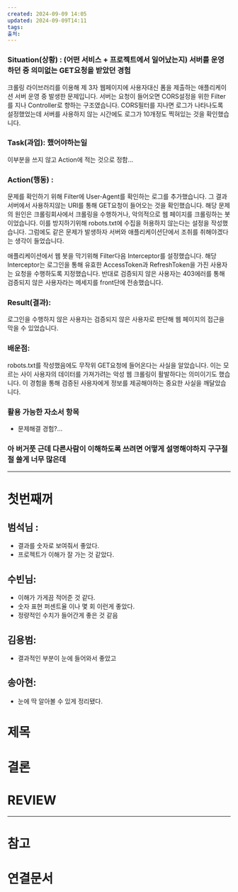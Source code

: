 ```yaml
---
created: 2024-09-09 14:05
updated: 2024-09-09T14:11
tags: 
출처: 
---
```

### Situation(상황) : (어떤 서비스 + 프로젝트에서 일어났는지) 서버를 운영하던 중 의미없는 GET요청을 받았던 경험

크롤링 라이브러리를 이용해 제 3자 웹페이지에 사용자대신 폼을 제출하는 애플리케이션 서버 운영 중 발생한 문제입니다. 서버는 요청이 들어오면 CORS설정을 위한 Filter를 지나 Controller로 향하는 구조였습니다. CORS필터를 지나면 로그가 나타나도록 설정했었는데 서버를 사용하지 않는 시간에도 로그가 10개정도 찍혀있는 것을 확인했습니다.

### Task(과업): 했어야하는일

이부분을 쓰지 않고 Action에 적는 것으로 정함…

### Action(행동) :

문제를 확인하기 위해 Filter에 User-Agent를 확인하는 로그를 추가했습니다. 그 결과 서버에서 사용하지않는 URI를 통해 GET요청이 들어오는 것을 확인했습니다. 해당 문제의 원인은 크롤링회사에서 크롤링을 수행하거나, 악의적으로 웹 페이지를 크롤링하는 봇이었습니다. 이를 방지하기위해 robots.txt에 수집을 허용하지 않는다는 설정을 작성했습니다. 그럼에도 같은 문제가 발생하자 서버와 애플리케이션단에서 조취를 취해야겠다는 생각이 들었습니다.

애플리케이션에서 웹 봇을 막기위해 Filter다음 Interceptor를 설정했습니다. 해당 Interceptor는 로그인을 통해 유효한 AccessToken과 RefreshToken을 가진 사용자는 요청을 수행하도록 지정했습니다. 반대로 검증되지 않은 사용자는 403에러를 통해 검증되지 않은 사용자라는 메세지를 front단에 전송했습니다.

### Result(결과):

로그인을 수행하지 않은 사용자는 검증되지 않은 사용자로 판단해 웹 페이지의 접근을 막을 수 있었습니다.

### 배운점:

robots.txt를 작성했음에도 무작위 GET요청에 들어온다는 사실을 알았습니다. 이는 모르는 사이 사용자의 데이터를 가져가려는 악성 웹 크롤링이 활발하다는 의미이기도 했습니다. 이 경험을 통해 검증된 사용자에게 정보를 제공해야하는 중요한 사실을 깨달았습니다.

### 활용 가능한 자소서 항목

- 문제해결 경험?…

### 아 버거풋 근데 다른사람이 이해하도록 쓰려면 어떻게 설명해야하지 구구절절 쓸게 너무 많은데

---
# 첫번째꺼
## 범석님 :
- 결과를 숫자로 보여줘서 좋았다.
- 프로젝트가 이해가 잘 가는 것 같았다.
## 수빈님:
- 이해가 가게끔 적어준 것 같다.
- 숫자 표현 퍼센트율 이나 몇 회 이런게 좋았다.
- 정량적인 수치가 들어간게 좋은 것 같음
## 김용범:
- 결과적인 부분이 눈에 들어와서 좋았고
##  송아현:
- 눈에 딱 알아볼 수 있게 정리됐다.









# 제목



# 결론

# REVIEW


---
# 참고

# 연결문서